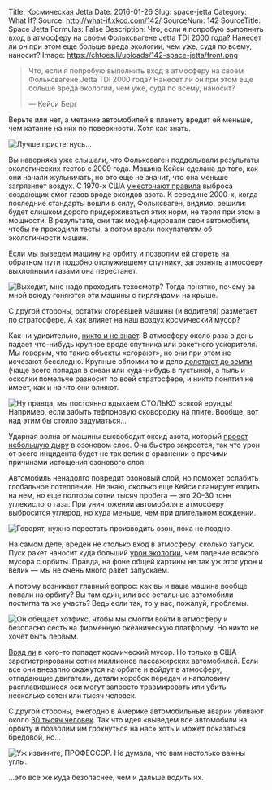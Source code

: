 Title: Космическая Jetta
Date: 2016-01-26
Slug: space-jetta
Category: What If?
Source: http://what-if.xkcd.com/142/
SourceNum: 142
SourceTitle: Space Jetta
Formulas: False
Description: Что, если я попробую выполнить вход в атмосферу на своем Фольксвагене Jetta TDI 2000 года? Нанесет ли он при этом еще больше вреда экологии, чем уже, судя по всему, наносит?
Image: https://chtoes.li/uploads/142-space-jetta/front.png

> Что, если я попробую выполнить вход в атмосферу на своем Фольксвагене Jetta TDI 2000 года? Нанесет ли он при этом еще больше вреда экологии, чем уже, судя по всему, наносит?
>
> — Кейси Берг

Верьте или нет, а метание автомобилей в планету вредит ей меньше, чем катание на них по поверхности. Хотя как знать.

![](/uploads/142-space-jetta/jetta_ru.png "Лучше пристегнусь…")

Вы наверняка уже слышали, что Фольксваген подделывали результаты экологических тестов с 2009 года. Машина Кейси сделана до того, как они начали жульничать, но это еще не значит, что она меньше загрязняет воздух. С 1970-х США [ужесточают правила][1] выброса создающих смог газов вроде оксидов азота. К середине 2000-х, когда последние стандарты вошли в силу, Фольксваген, видимо, решили: будет слишком дорого придерживаться этих норм, не теряя при этом в мощности. В результате, они так модифицировали свои автомобили, чтобы те проходили тесты, а потом врали покупателям об экологичности машин.

Если мы выведем машину на орбиту и позволим ей сгореть на обратном пути подобно отслужившему спутнику, загрязнять атмосферу выхлопными газами она перестанет.

![](/uploads/142-space-jetta/tailpipe_ru.png "Выходит, мне надо проходить техосмотр? Тогда понятно, почему за мной всюду гоняются эти машины с гирляндами на крыше.")

С другой стороны, остатки сгоревшей машины (и водителя) разметает по стратосфере. А как влияет на наш воздух космический мусор?

Как ни удивительно, [никто и не знает][2]. В атмосферу около раза в день падает что-нибудь крупное вроде спутника или ракетного ускорителя. Мы говорим, что такие объекты «сгорают», но они при этом не исчезают бесследно. Крупные обломки то и дело [долетают до земли][3] (чаще всего попадая в океан или куда-нибудь в пустыню), а пыль и осколки помельче разносит по всей стратосфере, и никто понятия не имеет, как и на что они влияют.

![](/uploads/142-space-jetta/problem_ru.png "Ну правда, мы постоянно вдыхаем СТОЛЬКО всякой ерунды! Например, если забыть тефлоновую сковородку на плите. Вообще, вот над этим бы стоило задуматься…")

Ударная волна от машины высвободит оксид азота, который [проест небольшую дыру][4] в озоновом слое. Она быстро закроется, так что урон от всего инцидента будет не так велик в сравнении с прочими причинами истощения озонового слоя.

Автомобиль ненадолго повредит озоновый слой, но поможет ослабить глобальное потепление. Не знаю, сколько еще Кейси планирует ездить на нем, но еще полторы сотни тысяч пробега — это 20–30 тонн углекислого газа. При уничтожении автомобиля в атмосферу выбросится углерод, но куда меньше, чем при длительном вождении.

![](/uploads/142-space-jetta/atmosphere_ru.png "Говорят, нужно перестать производить озон, пока не поздно.")

На самом деле, вреден не столько вход в атмосферу, сколько запуск. Пуск ракет наносит куда больший [урон экологии][5], чем падение всякого мусора с орбиты. Правда, на фоне общей картины не так уж этот урон и велик — мы не очень много ракет запускаем.

А потому возникает главный вопрос: как вы и ваша машина вообще попали на орбиту? Вы там один, или все остальные автомобили постигла та же участь? Ведь если так, то у нас, пожалуй, проблемы.

![](/uploads/142-space-jetta/tesla_ru.png "Он обещает хотфикс, чтобы мы смогли войти в атмосферу и безопасно сесть на фирменную океаническую платформу. Но никто не хочет быть первым.")

[Вряд ли][6] в кого-то попадет космический мусор. Но только в США зарегистрированы сотни миллионов пассажирских автомобилей. Если все они внезапно окажутся на орбите и войдут в атмосферу, отпадающие двигатели, детали коробок передач и наполовину расплавившиеся оси могут запросто травмировать или убить несколько сотен или тысяч человек.

С другой стороны, ежегодно в Америке автомобильные аварии убивают около [30 тысяч человек][7]. Так что идея «выведем все автомобили на орбиту и позволим им грохнуться на нас» хоть и может показаться бредовой, но…

![](/uploads/142-space-jetta/launch_ru.png "Уж извините, ПРОФЕССОР. Не думала, что вам настолько важны углы.")

…это все же куда безопаснее, чем и дальше водить их.

[1]: http://ustroistvo-avtomobilya.ru/sistemy-snizheniya-toksichnosti/mirovaya-praktika-regulirovaniya-toksichnosti-otrabotavshih-gazov/#i-2 "Законодательство в области токсичности отработавших газов в США и Калифорнии | Устройство автомобиля"

[2]: http://www.space.com/6720-space-littering-impact-earths-atmosphere.html "Космический мусор может повредить земной атмосфере (англ.) | Space.com"

[3]: http://ribalych.ru/2015/05/06/sluchai-padeniya-kosmicheskix-oblomkov/ "Самые примечательные случаи падения космических обломков на Землю | За городом"

[4]: http://www.globalsecurity.org/space/library/report/enviro/debrisOz.pdf "Влияние попадающего в атмосферу космического мусора на озоновый слой (англ.) | TRW Space and Electronics Group"

[5]: http://cyberleninka.ru/article/n/vozdeystvie-raketno-kosmicheskoy-tehniki-na-ozonovyy-sloy "Воздействие ракетно-космической техники на озоновый слой | Актуальные проблемы авиации и космонавтики"

[6]: https://www.nasa.gov/pdf/585584main_UARS_Status.pdf "Вхождение в атмосферу и оценка рисков для верхнеатмосферного исследовательского спутника NASA UARS (англ.) | NASA"

[7]: http://www.cdc.gov/nchs/fastats/accidental-injury.htm "Случайные или непреднамеренные повреждения (англ.) | FastStats"
